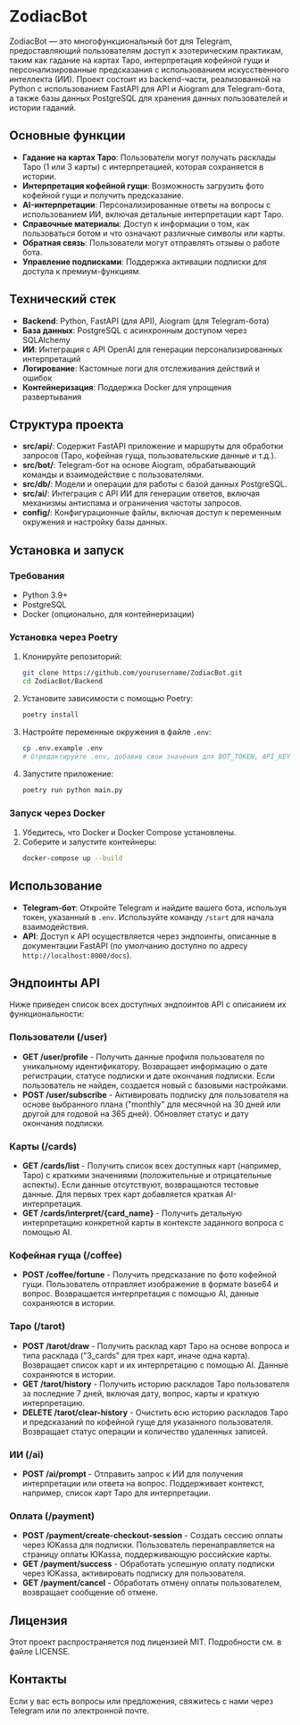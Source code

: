 # ZodiacBot

ZodiacBot — это многофункциональный бот для Telegram, предоставляющий пользователям доступ к эзотерическим практикам, таким как гадание на картах Таро, интерпретация кофейной гущи и персонализированные предсказания с использованием искусственного интеллекта (ИИ). Проект состоит из backend-части, реализованной на Python с использованием FastAPI для API и Aiogram для Telegram-бота, а также базы данных PostgreSQL для хранения данных пользователей и истории гаданий.

## Основные функции

- **Гадание на картах Таро**: Пользователи могут получать расклады Таро (1 или 3 карты) с интерпретацией, которая сохраняется в истории.
- **Интерпретация кофейной гущи**: Возможность загрузить фото кофейной гущи и получить предсказание.
- **AI-интерпретации**: Персонализированные ответы на вопросы с использованием ИИ, включая детальные интерпретации карт Таро.
- **Справочные материалы**: Доступ к информации о том, как пользоваться ботом и что означают различные символы или карты.
- **Обратная связь**: Пользователи могут отправлять отзывы о работе бота.
- **Управление подписками**: Поддержка активации подписки для доступа к премиум-функциям.

## Технический стек

- **Backend**: Python, FastAPI (для API), Aiogram (для Telegram-бота)
- **База данных**: PostgreSQL с асинхронным доступом через SQLAlchemy
- **ИИ**: Интеграция с API OpenAI для генерации персонализированных интерпретаций
- **Логирование**: Кастомные логи для отслеживания действий и ошибок
- **Контейнеризация**: Поддержка Docker для упрощения развертывания

## Структура проекта

- **src/api/**: Содержит FastAPI приложение и маршруты для обработки запросов (Таро, кофейная гуща, пользовательские данные и т.д.).
- **src/bot/**: Telegram-бот на основе Aiogram, обрабатывающий команды и взаимодействие с пользователями.
- **src/db/**: Модели и операции для работы с базой данных PostgreSQL.
- **src/ai/**: Интеграция с API ИИ для генерации ответов, включая механизмы антиспама и ограничения частоты запросов.
- **config/**: Конфигурационные файлы, включая доступ к переменным окружения и настройку базы данных.

## Установка и запуск

### Требования

- Python 3.9+
- PostgreSQL
- Docker (опционально, для контейнеризации)

### Установка через Poetry

1. Клонируйте репозиторий:
   ```bash
   git clone https://github.com/yourusername/ZodiacBot.git
   cd ZodiacBot/Backend
   ```

2. Установите зависимости с помощью Poetry:
   ```bash
   poetry install
   ```

3. Настройте переменные окружения в файле `.env`:
   ```bash
   cp .env.example .env
   # Отредактируйте .env, добавив свои значения для BOT_TOKEN, API_KEY, DATABASE_URL и OPENAI_API_KEY
   ```

4. Запустите приложение:
   ```bash
   poetry run python main.py
   ```

### Запуск через Docker

1. Убедитесь, что Docker и Docker Compose установлены.
2. Соберите и запустите контейнеры:
   ```bash
   docker-compose up --build
   ```

## Использование

- **Telegram-бот**: Откройте Telegram и найдите вашего бота, используя токен, указанный в `.env`. Используйте команду `/start` для начала взаимодействия.
- **API**: Доступ к API осуществляется через эндпоинты, описанные в документации FastAPI (по умолчанию доступно по адресу `http://localhost:8000/docs`).

## Эндпоинты API

Ниже приведен список всех доступных эндпоинтов API с описанием их функциональности:

### Пользователи (/user)
- **GET /user/profile** - Получить данные профиля пользователя по уникальному идентификатору. Возвращает информацию о дате регистрации, статусе подписки и дате окончания подписки. Если пользователь не найден, создается новый с базовыми настройками.
- **POST /user/subscribe** - Активировать подписку для пользователя на основе выбранного плана ("monthly" для месячной на 30 дней или другой для годовой на 365 дней). Обновляет статус и дату окончания подписки.

### Карты (/cards)
- **GET /cards/list** - Получить список всех доступных карт (например, Таро) с краткими значениями (положительные и отрицательные аспекты). Если данные отсутствуют, возвращаются тестовые данные. Для первых трех карт добавляется краткая AI-интерпретация.
- **GET /cards/interpret/{card_name}** - Получить детальную интерпретацию конкретной карты в контексте заданного вопроса с помощью AI.

### Кофейная гуща (/coffee)
- **POST /coffee/fortune** - Получить предсказание по фото кофейной гущи. Пользователь отправляет изображение в формате base64 и вопрос. Возвращается интерпретация с помощью AI, данные сохраняются в истории.

### Таро (/tarot)
- **POST /tarot/draw** - Получить расклад карт Таро на основе вопроса и типа расклада ("3_cards" для трех карт, иначе одна карта). Возвращает список карт и их интерпретацию с помощью AI. Данные сохраняются в истории.
- **GET /tarot/history** - Получить историю раскладов Таро пользователя за последние 7 дней, включая дату, вопрос, карты и краткую интерпретацию.
- **DELETE /tarot/clear-history** - Очистить всю историю раскладов Таро и предсказаний по кофейной гуще для указанного пользователя. Возвращает статус операции и количество удаленных записей.

### ИИ (/ai)
- **POST /ai/prompt** - Отправить запрос к ИИ для получения интерпретации или ответа на вопрос. Поддерживает контекст, например, список карт Таро для интерпретации.

### Оплата (/payment)
- **POST /payment/create-checkout-session** - Создать сессию оплаты через ЮKassa для подписки. Пользователь перенаправляется на страницу оплаты ЮKassa, поддерживающую российские карты.
- **GET /payment/success** - Обработать успешную оплату подписки через ЮKassa, активировать подписку для пользователя.
- **GET /payment/cancel** - Обработать отмену оплаты пользователем, возвращает сообщение об отмене.

## Лицензия

Этот проект распространяется под лицензией MIT. Подробности см. в файле LICENSE.

## Контакты

Если у вас есть вопросы или предложения, свяжитесь с нами через Telegram или по электронной почте.
